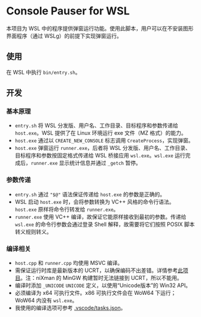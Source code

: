 # Console Pauser for WSL

本项目为 WSL 中的程序提供弹窗运行功能。使用此脚本，用户可以在不安装图形界面程序（通过 WSLg）的前提下实现弹窗运行。

## 使用

在 WSL 中执行 `bin/entry.sh`。

## 开发

### 基本原理

- `entry.sh` 将 WSL 分发版、用户名、工作目录、目标程序和参数传递给 `host.exe`。WSL 提供了在 Linux 环境运行 exe 文件（MZ 格式）的能力。
- `host.exe` 通过以 `CREATE_NEW_CONSOLE` 标志调用 `CreateProcess`，实现弹窗。
- `host.exe` 弹窗运行 `runner.exe`，后者将 WSL 分发版、用户名、工作目录、目标程序和参数按固定格式传递给 WSL 桥接应用 `wsl.exe`。`wsl.exe` 运行完成后，`runner.exe` 显示统计信息并通过 `_getch` 暂停。

### 参数传递

- `entry.sh` 通过 `"$@"` 语法保证传递给 `host.exe` 的参数是正确的。
- WSL 启动 `host.exe` 时，会将参数转换为 VC++ 风格的命令行语法。`host.exe` 原样将命令行转发给 `runner.exe`。
- `runner.exe` 使用 VC++ 编译，故保证它能原样接收到最初的参数。传递给 `wsl.exe` 的命令行参数会通过登录 Shell 解释，故需要将它们按照 POSIX 脚本转义规则转义。

### 编译相关

- `host.cpp` 和 `runner.cpp` 均使用 MSVC 编译。
- 需保证运行时库是最新版本的 UCRT，以确保编码不出差错。详情参考[此项目](https://github.com/huangqinjin/wmain)。注：niXman 的 MinGW 构建暂时无法链接到 UCRT，所以不能用。
- 编译时添加 `_UNICODE` `UNICODE` 定义，以使用“Unicode版本”的 Win32 API。
- 必须编译为 x64 可执行文件。x86 可执行文件会在 WoW64 下运行；WoW64 内没有 `wsl.exe`。
- 我使用的编译选项可参考 [.vscode/tasks.json](./.vscode/tasks.json)。
